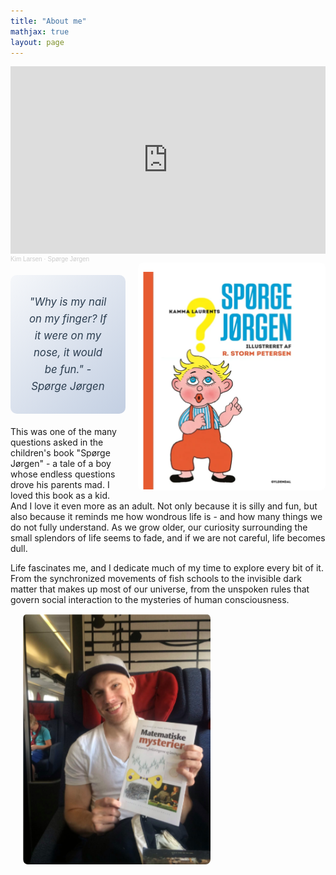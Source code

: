 ```yaml
---
title: "About me"
mathjax: true
layout: page
---
```

<iframe width="100%" height="300" scrolling="no" frameborder="no" allow="autoplay" src="https://w.soundcloud.com/player/?url=https%3A//api.soundcloud.com/tracks/253856343&color=%23ff5500&auto_play=false&hide_related=false&show_comments=true&show_user=true&show_reposts=false&show_teaser=true&visual=true"></iframe><div style="font-size: 10px; color: #cccccc;line-break: anywhere;word-break: normal;overflow: hidden;white-space: nowrap;text-overflow: ellipsis; font-family: Interstate,Lucida Grande,Lucida Sans Unicode,Lucida Sans,Garuda,Verdana,Tahoma,sans-serif;font-weight: 100;"><a href="https://soundcloud.com/kim-larsen-official" title="Kim Larsen" target="_blank" style="color: #cccccc; text-decoration: none;">Kim Larsen</a> · <a href="https://soundcloud.com/kim-larsen-official/sp-rge-j-rgen-1" title="Spørge Jørgen" target="_blank" style="color: #cccccc; text-decoration: none;">Spørge Jørgen</a></div>

<img align="right" src="/assets/spgjrgn.png" width="300" style="margin-left: 20px; border-radius: 8px;">

<div style="text-align: center; padding: 30px; background: linear-gradient(135deg, #f5f7fa 0%, #c3cfe2 100%); border-radius: 10px; margin: 20px 0; margin-right: 320px;">
  <p style="font-size: 1.2em; font-style: italic; color: #2c3e50; margin: 0; line-height: 1.6;">
    "Why is my nail on my finger? If it were on my nose, it would be fun." - Spørge Jørgen
  </p>
</div>

This was one of the many questions asked in the children's book "Spørge Jørgen" - a tale of a boy whose endless questions drove his parents mad. I loved this book as a kid. And I love it even more as an adult. Not only because it is silly and fun, but also because it reminds me how wondrous life is - and how many things we do not fully understand. As we grow older, our curiosity surrounding the small splendors of life seems to fade, and if we are not careful, life becomes dull.

Life fascinates me, and I dedicate much of my time to explore every bit of it. From the synchronized movements of fish schools to the invisible dark matter that makes up most of our universe, from the unspoken rules that govern social interaction to the mysteries of human consciousness.
              
<img align="left" src="/assets/mig_mat.png" width="300" style="margin-left: 20px; border-radius: 8px;">
